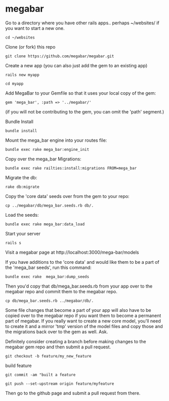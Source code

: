 megabar
=======

Go to a directory where you have other rails apps.. perhaps ~/websites/ if you want to start a new one.

```cd ~/websites```

Clone (or fork) this repo

```git clone https://github.com/megabar/megabar.git```

Create a new app (you can also just add the gem to an existing app)

```rails new myapp ```

```cd myapp```

Add MegaBar to your Gemfile so that it uses your local copy of the gem:

```gem 'mega_bar', :path => '../megabar/' ```

(if you will not be contributing to the gem, you can omit the 'path' segment.)

Bundle Install

```bundle install```

Mount the mega_bar engine into your routes file:

```bundle exec rake mega_bar:engine_init```

Copy over the mega_bar Migrations:

```bundle exec rake railties:install:migrations FROM=mega_bar```

Migrate the db:

```rake db:migrate```

Copy the 'core data' seeds over from the gem to your repo:

```cp ../megabar/db/mega_bar.seeds.rb db/.```

Load the seeds:

```bundle exec rake mega_bar:data_load```

Start your server

```rails s```

Visit a megabar page at http://localhost:3000/mega-bar/models

If you have additions to the 'core data' and would like them to be a part of the 'mega_bar seeds', run this command:

```bundle exec rake  mega_bar:dump_seeds```

Then you'd copy that db/mega_bar.seeds.rb from your app over to the megabar repo and commit them to the megabar repo. 

```cp db/mega_bar.seeds.rb ../megabar/db/.```

Some file changes that become a part of your app will also have to be copied over to the megabar repo if you want them to become a permanent part of megabar. If you really want to create a new core model, you'll need to create it and a mirror 'tmp' version of the model files and copy those and the migrations back over to the gem as well. Ask.

Definitely consider creating a branch before making changes to the megabar gem repo and then submit a pull request.

```git checkout -b feature/my_new_feature```

build feature

```git commit -am "built a feature ```

```git push --set-upstream origin feature/myfeature```

Then go to the github page and submit a pull request from there.


